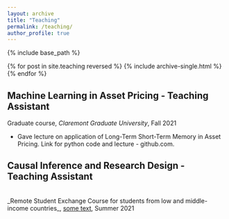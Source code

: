 ```yaml
---
layout: archive
title: "Teaching"
permalink: /teaching/
author_profile: true
---
```


{% include base_path %}


{% for post in site.teaching reversed %}
  {% include archive-single.html %}
{% endfor %}


## Machine Learning in Asset Pricing - Teaching Assistant
Graduate course, _Claremont Graduate University_, Fall 2021
<br>
* Gave lecture on application of Long-Term Short-Term Memory in Asset Pricing. Link for python code and lecture - github.com.

## Causal Inference and Research Design - Teaching Assistant
<br>
_Remote Student Exchange Course for students from low and middle-income countries_, <u>some text</u>, Summer 2021


